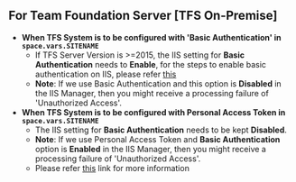 
## For Team Foundation Server [TFS On-Premise]

* **When TFS System is to be configured with 'Basic Authentication' in <code class="expression">space.vars.SITENAME</code>**
  * If TFS Server Version is >=2015, the IIS setting for **Basic Authentication** needs to **Enable**, for the steps to enable basic authentication on IIS, please refer [this](https://docs.microsoft.com/en-us/iis/configuration/system.webserver/security/authentication/basicauthentication#how-to)
  * **Note**: If we use Basic Authentication and this option is **Disabled** in the IIS Manager, then you might receive a processing failure of 'Unauthorized Access'.
* **When TFS System is to be configured with Personal Access Token in <code class="expression">space.vars.SITENAME</code>**
  * The IIS setting for **Basic Authentication** needs to be kept **Disabled**.
  * **Note**: If we use Personal Access Token and **Basic Authentication** option is **Enabled** in the IIS Manager, then you might receive a processing failure of 'Unauthorized Access'.
  * Please refer [this](https://docs.microsoft.com/en-us/azure/devops/integrate/get-started/authentication/iis-basic-auth?view=azure-devops) link for more information
